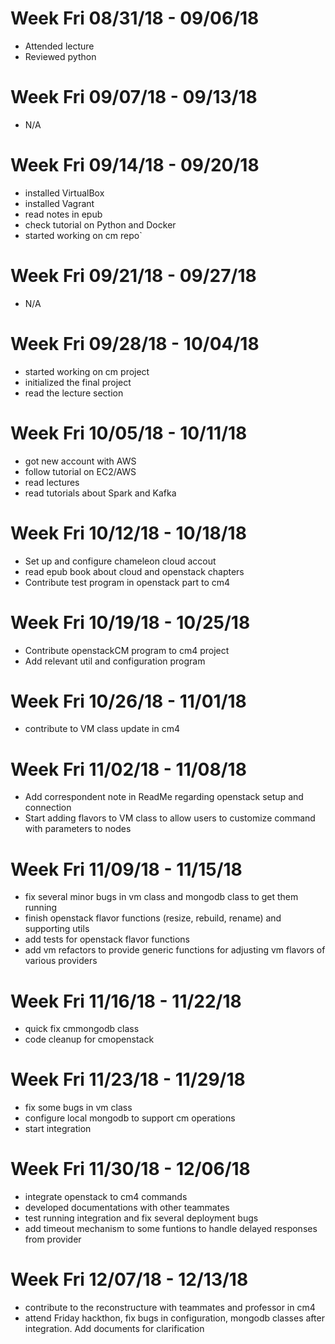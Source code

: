 # Week Fri 08/31/18 - 09/06/18

* Attended lecture
* Reviewed python

# Week Fri 09/07/18 - 09/13/18

* N/A

# Week Fri 09/14/18 - 09/20/18

* installed VirtualBox
* installed Vagrant
* read notes in epub
* check tutorial on Python and Docker
* started working on cm repo`

# Week Fri 09/21/18 - 09/27/18

* N/A

# Week Fri 09/28/18 - 10/04/18

* started working on cm project
* initialized the final project
* read the lecture section

# Week Fri 10/05/18 - 10/11/18
* got new account with AWS
* follow tutorial on EC2/AWS
* read lectures
* read tutorials about Spark and Kafka


# Week Fri 10/12/18 - 10/18/18
* Set up and configure chameleon cloud accout
* read epub book about cloud and openstack chapters
* Contribute test program in openstack part to cm4

# Week Fri 10/19/18 - 10/25/18
* Contribute openstackCM program to cm4 project
* Add relevant util and configuration program

# Week Fri 10/26/18 - 11/01/18
* contribute to VM class update in cm4


# Week Fri 11/02/18 - 11/08/18
* Add correspondent note in ReadMe regarding openstack setup and connection
* Start adding flavors to VM class to allow users to customize command with parameters to nodes

# Week Fri 11/09/18 - 11/15/18
* fix several minor bugs in vm class and mongodb class to get them running
* finish openstack flavor functions (resize, rebuild, rename) and supporting utils
* add tests for openstack flavor functions
* add vm refactors to provide generic functions for adjusting vm flavors of various providers


# Week Fri 11/16/18 - 11/22/18
* quick fix cmmongodb class
* code cleanup for cmopenstack

# Week Fri 11/23/18 - 11/29/18
* fix some bugs in vm class
* configure local mongodb to support cm operations
* start integration

# Week Fri 11/30/18 - 12/06/18
* integrate openstack to cm4 commands 
* developed documentations with other teammates
* test running integration and fix several deployment bugs
* add timeout mechanism to some funtions to handle delayed responses from provider

# Week Fri 12/07/18 - 12/13/18
* contribute to the reconstructure with teammates and professor in cm4
* attend Friday hackthon, fix bugs in configuration, mongodb classes after integration. Add documents for clarification

